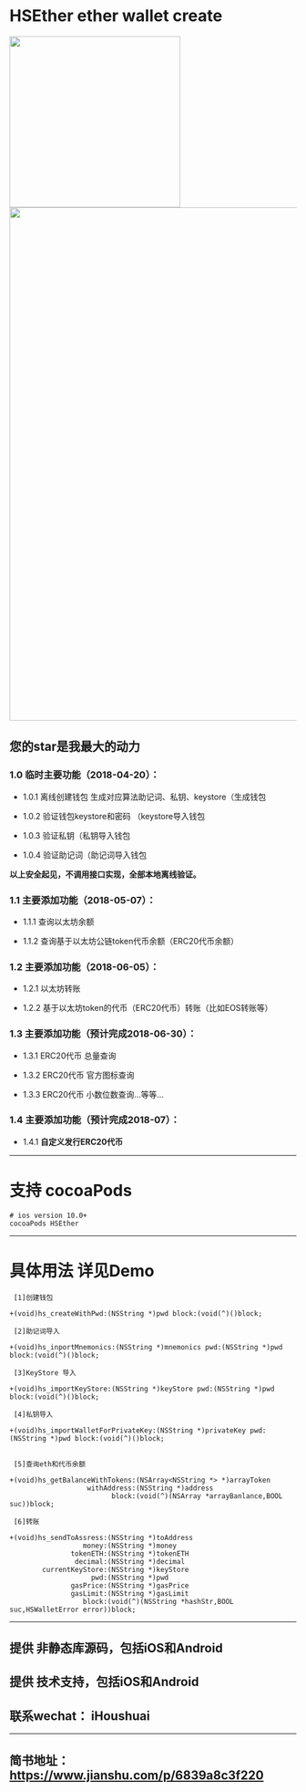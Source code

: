 # HSEther ether wallet create 



<img src="https://github.com/wolfhous/HSEther/blob/master/seedemo.gif" width="300" hegiht="420" align=center />

<img src="https://upload-images.jianshu.io/upload_images/2923333-3d96e2eb2a0d2df6.png" width="900" hegiht="420" align=center />

## 您的star是我最大的动力

### 1.0 临时主要功能（2018-04-20）：

* 1.0.1 离线创建钱包 生成对应算法助记词、私钥、keystore（生成钱包

* 1.0.2 验证钱包keystore和密码 （keystore导入钱包

* 1.0.3 验证私钥（私钥导入钱包

* 1.0.4 验证助记词（助记词导入钱包

**以上安全起见，不调用接口实现，全部本地离线验证。**


### 1.1 主要添加功能（2018-05-07）：

* 1.1.1 查询以太坊余额

* 1.1.2 查询基于以太坊公链token代币余额（ERC20代币余额）

### 1.2 主要添加功能（2018-06-05）：

* 1.2.1 以太坊转账

* 1.2.2 基于以太坊token的代币（ERC20代币）转账（比如EOS转账等）

### 1.3 主要添加功能（预计完成2018-06-30）：

* 1.3.1 ERC20代币 总量查询

* 1.3.2 ERC20代币 官方图标查询

* 1.3.3 ERC20代币 小数位数查询...等等...

### 1.4 主要添加功能（预计完成2018-07）：

* 1.4.1 **自定义发行ERC20代币**



------------------------------------------------
# 支持 cocoaPods
```
# ios version 10.0+
cocoaPods HSEther
```

------------------------------------------------
# 具体用法 详见Demo
```
 [1]创建钱包

+(void)hs_createWithPwd:(NSString *)pwd block:(void(^)()block;
                  
 [2]助记词导入
 
+(void)hs_inportMnemonics:(NSString *)mnemonics pwd:(NSString *)pwd block:(void(^)()block;

 [3]KeyStore 导入
 
+(void)hs_importKeyStore:(NSString *)keyStore pwd:(NSString *)pwd block:(void(^)()block;

 [4]私钥导入

+(void)hs_importWalletForPrivateKey:(NSString *)privateKey pwd:(NSString *)pwd block:(void(^)()block;


 [5]查询eth和代币余额

+(void)hs_getBalanceWithTokens:(NSArray<NSString *> *)arrayToken
                   withAddress:(NSString *)address
                         block:(void(^)(NSArray *arrayBanlance,BOOL suc))block;
                         
 [6]转账
 
+(void)hs_sendToAssress:(NSString *)toAddress 
                  money:(NSString *)money 
               tokenETH:(NSString *)tokenETH 
                decimal:(NSString *)decimal 
        currentKeyStore:(NSString *)keyStore 
                    pwd:(NSString *)pwd 
               gasPrice:(NSString *)gasPrice 
               gasLimit:(NSString *)gasLimit 
                  block:(void(^)(NSString *hashStr,BOOL suc,HSWalletError error))block;
  ```                            
                              

------------------------------------------------
## 提供 非静态库源码，包括iOS和Android
## 提供 技术支持，包括iOS和Android
## 联系wechat： iHoushuai
------------------------------------------------
简书地址：https://www.jianshu.com/p/6839a8c3f220
------------------------------------------------
